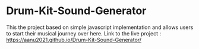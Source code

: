 # Drum-Kit-Sound-Generator
This the project based on simple javascript implementation and allows users to start their musical journey over here.
Link to the live project :
https://aanu2021.github.io/Drum-Kit-Sound-Generator/
